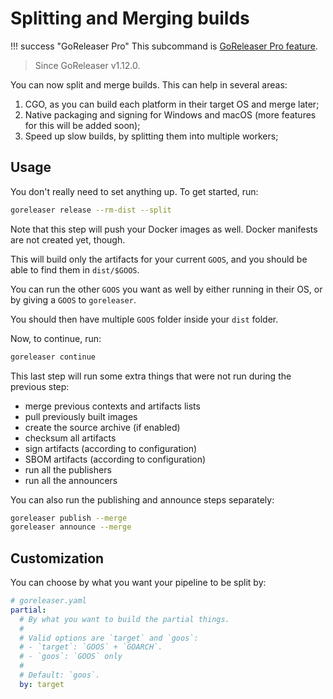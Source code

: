 # Splitting and Merging builds

!!! success "GoReleaser Pro"
    This subcommand is [GoReleaser Pro feature](https://goreleaser.com/pro/).

> Since GoReleaser v1.12.0.

You can now split and merge builds.
This can help in several areas:

1. CGO, as you can build each platform in their target OS and merge later;
1. Native packaging and signing for Windows and macOS (more features for this
   will be added soon);
1. Speed up slow builds, by splitting them into multiple workers;

## Usage

You don't really need to set anything up. To get started, run:

```bash
goreleaser release --rm-dist --split
```

Note that this step will push your Docker images as well.
Docker manifests are not created yet, though.

This will build only the artifacts for your current `GOOS`, and you should be
able to find them in `dist/$GOOS`.

You can run the other `GOOS` you want as well by either running in their OS, or
by giving a `GOOS` to `goreleaser`.

You should then have multiple `GOOS` folder inside your `dist` folder.

Now, to continue, run:

```bash
goreleaser continue
```

This last step will run some extra things that were not run during the previous
step:

- merge previous contexts and artifacts lists
- pull previously built images
- create the source archive (if enabled)
- checksum all artifacts
- sign artifacts (according to configuration)
- SBOM artifacts (according to configuration)
- run all the publishers
- run all the announcers

You can also run the publishing and announce steps separately:

```bash
goreleaser publish --merge
goreleaser announce --merge
```

## Customization

You can choose by what you want your pipeline to be split by:

```yaml
# goreleaser.yaml
partial:
  # By what you want to build the partial things.
  #
  # Valid options are `target` and `goos`:
  # - `target`: `GOOS` + `GOARCH`.
  # - `goos`: `GOOS` only
  #
  # Default: `goos`.
  by: target
```

